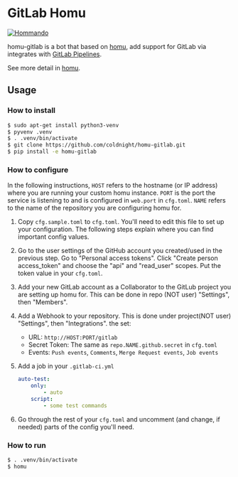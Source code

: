 # GitLab Homu

[![Hommando]][Akemi Homura]

homu-gitlab is a bot that based on [homu], add support for GitLab via integrates with [GitLab Pipelines].

[homu]: https://github.com/servo/homu
[Hommando]: https://i.imgur.com/j0jNvHF.png
[Akemi Homura]: https://wiki.puella-magi.net/Homura_Akemi
[GitLab Pipelines]: https://docs.gitlab.com/ee/ci/pipelines.html

See more detail in [homu].

## Usage

### How to install

```sh
$ sudo apt-get install python3-venv
$ pyvenv .venv
$ . .venv/bin/activate
$ git clone https://github.com/coldnight/homu-gitlab.git
$ pip install -e homu-gitlab
```

### How to configure

In the following instructions, `HOST` refers to the hostname (or IP address)
where you are running your custom homu instance. `PORT` is the port the service
is listening to and is configured in `web.port` in `cfg.toml`. `NAME` refers to
the name of the repository you are configuring homu for.

1. Copy `cfg.sample.toml` to `cfg.toml`. You'll need to edit this file to set up
   your configuration. The following steps explain where you can find important
   config values.

2. Go to the user settings of the GitHub account you created/used in the
   previous step. Go to "Personal access tokens". Click "Create person access\_token" and
   choose the "api" and "read\_user" scopes. Put the token value in your `cfg.toml`.

3. Add your new GitLab account as a Collaborator to the GitLub project you are
   setting up homu for. This can be done in repo (NOT user) "Settings", then
   "Members".

4. Add a Webhook to your repository. This is done under project(NOT user)
   "Settings", then "Integrations". the set:
   - URL: `http://HOST:PORT/gitlab`
   - Secret Token: The same as `repo.NAME.github.secret` in `cfg.toml`
   - Events: `Push events`, `Comments`, `Merge Request events`, `Job events`

5. Add a job in your `.gitlab-ci.yml`

   ```yaml
   auto-test:
       only:
           - auto
       script:
           - some test commands

6. Go through the rest of your `cfg.toml` and uncomment (and change, if needed)
   parts of the config you'll need.


### How to run

```sh
$ . .venv/bin/activate
$ homu
```
